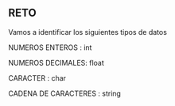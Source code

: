 ## RETO 
Vamos a identificar los siguientes tipos de datos

NUMEROS ENTEROS : int

NUMEROS DECIMALES: float

CARACTER : char

CADENA DE CARACTERES :  string
